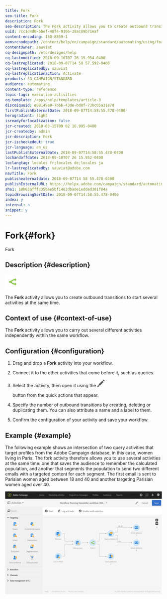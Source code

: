```yaml
---
title: Fork
seo-title: Fork
description: Fork
seo-description: The Fork activity allows you to create outbound transitions to start several activities at the same time.
uuid: 7cc1d4d0-5bef-48f4-9106-38ac89b71eaf
content-encoding: ISO-8859-1
aemsrcnodepath: /content/help/en/campaign/standard/automating/using/fork
contentOwner: sauviat
cq-designpath: /etc/designs/help
cq-lastmodified: 2018-09-10T07 26 15.954-0400
cq-lastreplicated: 2018-09-07T14 58 57.592-0400
cq-lastreplicatedby: sauviat
cq-lastreplicationaction: Activate
products: SG_CAMPAIGN/STANDARD
audience: automating
content-type: reference
topic-tags: execution-activities
cq-template: /apps/help/templates/article-3
discoiquuid: e08149a9-7bbb-43de-bd0f-73bc05a31e7d
firstPublishExternalDate: 2018-09-07T14:58:55.478-0400
herogradient: light
isreadyforlocalization: false
jcr-created: 2018-03-15T09 02 16.995-0400
jcr-createdby: admin
jcr-description: Fork
jcr-ischeckedout: true
jcr-language: en_us
lastPublishExternalDate: 2018-09-07T14:58:55.478-0400
lochandoffdate: 2018-09-10T07 26 15.952-0400
loclangtag: locales fr;locales de;locales ja
lr-lastreplicatedby: sauviat@adobe.com
navTitle: Fork
publishexternaldate: 2018-09-07T14 58 55.478-0400
publishExternalURL: https://helpx.adobe.com/campaign/standard/automating/using/fork.html
sha1: 18b63afffc35bae5bf1483dba0e1edded381f84a
topicBrowsingSortDate: 2018-09-07T14:58:55.478-0400
index: y
internal: n
snippet: y
---
```


# Fork{#fork}

Fork

## Description {#description}

![](assets/fork.png)

The **Fork** activity allows you to create outbound transitions to start several activities at the same time.

## Context of use {#context-of-use}

The **Fork** activity allows you to carry out several different activities independently within the same workflow.

## Configuration {#configuration}

1. Drag and drop a **Fork** activity into your workflow.
1. Connect it to the other activities that come before it, such as queries.
1. Select the activity, then open it using the  ![](assets/edit_darkgrey-24px.png)

   button from the quick actions that appear.
1. Specify the number of outbound transitions by creating, deleting or duplicating them. You can also attribute a name and a label to them.
1. Confirm the configuration of your activity and save your workflow.

## Example {#example}

The following example shows an intersection of two query activities that target profiles from the Adobe Campaign database, in this case, women living in Paris. The fork activity therefore allows you to use several activities at the same time: one that saves the audience to remember the calculated population, and another that segments the population to send two different emails with a targeted content for each segment. The first email is sent to Parisian women aged between 18 and 40 and another targeting Parisian women aged over 40.

![](assets/wkf_fork_example.png)

